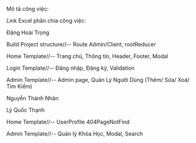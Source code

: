 Mô tả công việc:

Link Excel phân chia công việc: 

Đặng Hoài Trọng

Build Project structure//-- Route Admin/Client, rootReducer

Home Template//-- Trang chủ, Thông tin, Header, Footer, Modal

Login Template//-- Đăng nhập, Đăng ký, Validation

Admin Template//-- Admin page, Quản Lý Người Dùng (Thêm/ Sửa/ Xoá/ Tìm Kiếm)

Nguyễn Thành Nhân

Lý Quốc Thạnh

Home Template//-- UserProfile 404PageNotFind

Admin Template//-- Quản lý Khóa Học, Modal, Search
